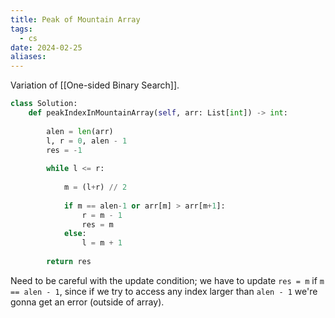 ```yaml
---
title: Peak of Mountain Array
tags:
  - cs
date: 2024-02-25
aliases:
---
```

Variation of [[One-sided Binary Search]].

```python
class Solution:
    def peakIndexInMountainArray(self, arr: List[int]) -> int:
        
        alen = len(arr)
        l, r = 0, alen - 1
        res = -1
        
        while l <= r:
            
            m = (l+r) // 2
            
            if m == alen-1 or arr[m] > arr[m+1]:
                r = m - 1
                res = m
            else:
                l = m + 1
        
        return res
```

Need to be careful with the update condition; we have to update `res = m` if `m == alen - 1`, since if we try to access any index larger than `alen - 1` we're gonna get an error (outside of array).